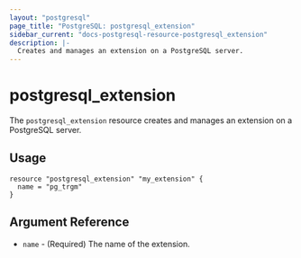 ```yaml
---
layout: "postgresql"
page_title: "PostgreSQL: postgresql_extension"
sidebar_current: "docs-postgresql-resource-postgresql_extension"
description: |-
  Creates and manages an extension on a PostgreSQL server.
---
```


# postgresql\_extension

The ``postgresql_extension`` resource creates and manages an extension on a PostgreSQL
server.


## Usage

```
resource "postgresql_extension" "my_extension" {
  name = "pg_trgm"
}
```

## Argument Reference

* `name` - (Required) The name of the extension.
